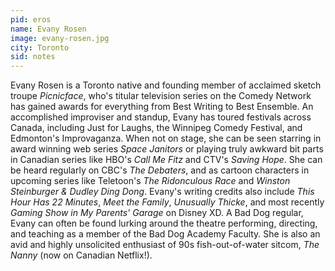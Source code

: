 ```yaml
---
pid: eros
name: Evany Rosen
image: evany-rosen.jpg
city: Toronto
sid: notes
---
```

Evany Rosen is a Toronto native and founding member of acclaimed sketch troupe *Picnicface*, who's titular television series on the Comedy Network has gained awards for everything from Best Writing to Best Ensemble. An accomplished improviser and standup, Evany has toured festivals across Canada, including Just for Laughs, the Winnipeg Comedy Festival, and Edmonton's Improvaganza. When not on stage, she can be seen starring in award winning web series *Space Janitors* or playing truly awkward bit parts in Canadian series like HBO's *Call Me Fitz* and CTV's *Saving Hope*. She can be heard regularly on CBC's *The Debaters*, and as cartoon characters in upcoming series like Teletoon's *The Ridonculous Race* and *Winston Steinburger & Dudley Ding Dong*. Evany's writing credits also include *This Hour Has 22 Minutes*, *Meet the Family*, *Unusually Thicke*, and most recently *Gaming Show in My Parents' Garage* on Disney XD. A Bad Dog regular, Evany can often be found lurking around the theatre performing, directing, and teaching as a member of the Bad Dog Academy Faculty. She is also an avid and highly unsolicited enthusiast of 90s fish-out-of-water sitcom, *The Nanny* (now on Canadian Netflix!).

